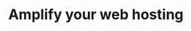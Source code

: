 ---
title: Amplify your web hosting
description: Amplify eases the way of hosting your web applications by leveraging CI/CD build tools and deploying your web app on S3 and securing with CloudFront. The feasility to add your own custom domain with Route53 for making the web applications production ready.
authorIds:
  - jones-zachariah-noel-n
href: https://dev.to/zachjonesnoel/amplify-your-web-hosting-3g4a
banner: "./banner.png"
platforms: 
  - JavaScript
  - VueJS
categories: 
  - Amplify CLI
  - Amplify Console
  - Hosting
---